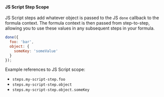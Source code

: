 #### JS Script Step Scope

JS Script steps add whatever object is passed to the JS `done` callback to the formula context. The formula context is then passed from step-to-step, allowing you to use these values in any subsequent steps in your formula.

```javascript
done({
  foo: 'bar',
  object: {
    someKey: 'someValue'
  }
});
```
Example references to JS Script scope:

* `steps.my-script-step.foo`
* `steps.my-script-step.object`
* `steps.my-script-step.object.someKey`

